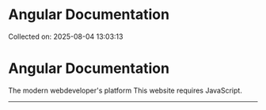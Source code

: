 # Angular Documentation

Collected on: 2025-08-04 13:03:13

# Angular Documentation

The modern webdeveloper's platform This website requires JavaScript.

---

